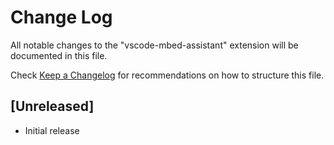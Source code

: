 # Change Log
All notable changes to the "vscode-mbed-assistant" extension will be documented in this file.

Check [Keep a Changelog](http://keepachangelog.com/) for recommendations on how to structure this file.

## [Unreleased]
- Initial release